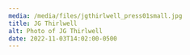 ```yaml
---
media: /media/files/jgthirlwell_press01small.jpg
title: JG Thirlwell
alt: Photo of JG Thirlwell
date: 2022-11-03T14:02:00-0500
---
```

